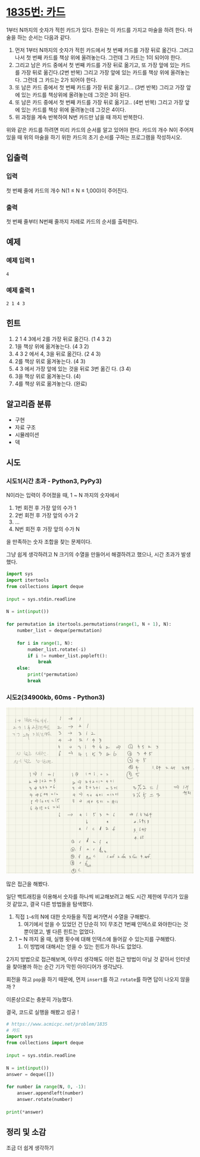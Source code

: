 # [1835번: 카드](https://www.acmicpc.net/problem/1835)

1부터 N까지의 숫자가 적힌 카드가 있다. 찬유는 이 카드를 가지고 마술을 하려 한다. 마술을 하는 순서는 다음과 같다.

1. 먼저 1부터 N까지의 숫자가 적힌 카드에서 첫 번째 카드를 가장 뒤로 옮긴다. 그러고 나서 첫 번째 카드를 책상 위에 올려놓는다. 그런데 그 카드는 1이 되어야 한다.
2. 그리고 남은 카드 중에서 첫 번째 카드를 가장 뒤로 옮기고, 또 가장 앞에 있는 카드를 가장 뒤로 옮긴다.(2번 반복) 그리고 가장 앞에 있는 카드를 책상 위에 올려놓는다. 그런데 그 카드는 2가 되어야 한다.
3. 또 남은 카드 중에서 첫 번째 카드를 가장 뒤로 옮기고... (3번 반복) 그리고 가장 앞에 있는 카드를 책상위에 올려놓는데 그것은 3이 된다.
4. 또 남은 카드 중에서 첫 번째 카드를 가장 뒤로 옮기고.. (4번 반복) 그리고 가장 앞에 있는 카드를 책상 위에 올려놓는데 그것은 4이다.
5. 위 과정을 계속 반복하여 N번 카드만 남을 때 까지 반복한다.

위와 같은 카드를 하려면 미리 카드의 순서를 알고 있어야 한다. 카드의 개수 N이 주어져 있을 때 위의 마술을 하기 위한 카드의 초기 순서를 구하는 프로그램을 작성하시오.

## 입출력

### 입력

첫 번째 줄에 카드의 개수 N(1 ≤ N ≤ 1,000)이 주어진다.

### 출력

첫 번째 줄부터 N번째 줄까지 차례로 카드의 순서를 출력한다.

## 예제

### 예제 입력 1

```text
4
```

### 예제 출력 1

```text
2 1 4 3
```

## 힌트

1. 2 1 4 3에서 2를 가장 뒤로 옮긴다. (1 4 3 2)
2. 1을 책상 위에 옮겨놓는다. (4 3 2)
3. 4 3 2 에서 4, 3을 뒤로 옮긴다. (2 4 3)
4. 2를 책상 위로 옮겨놓는다. (4 3)
5. 4 3 에서 가장 앞에 있는 것을 뒤로 3번 옮긴 다. (3 4)
6. 3을 책상 위로 옮겨놓는다. (4)
7. 4를 책상 위로 옮겨놓는다. (완료)

## 알고리즘 분류

- 구현
- 자료 구조
- 시뮬레이션
- 덱

## 시도

### 시도1(시간 초과 - Python3, PyPy3)

N이라는 입력이 주어졌을 때, 1 ~ N 까지의 숫자에서

1. 1번 회전 후 가장 앞의 수가 1
2. 2번 회전 후 가장 앞의 수가 2
3. ...
4. N번 회전 후 가장 앞의 수가 N

을 만족하는 숫자 조합을 찾는 문제이다.

그냥 쉽게 생각하려고 N 크기의 수열을 만들어서 해결하려고 했으나,
시간 초과가 발생했다.

```python
import sys
import itertools
from collections import deque

input = sys.stdin.readline

N = int(input())

for permutation in itertools.permutations(range(1, N + 1), N):
    number_list = deque(permutation)

    for i in range(1, N):
        number_list.rotate(-i)
        if i != number_list.popleft():
            break
    else:
        print(*permutation)
        break
```

### 시도2(34900kb, 60ms - Python3)

![img](./images/1835.jpg)

많은 접근을 해봤다.

일단 백트래킹을 이용해서 숫자를 하나씩 비교해보려고 해도 시간 제한에 무리가 있을 것 같았고, 결국 다른 방법들을 탐색했다.

1. 직접 `1~6`의 N에 대한 숫자들을 직접 써가면서 수열을 구해봤다.
   1. 여기에서 얻을 수 있었던 건 단순히 1이 무조건 1번째 인덱스로 와야한다는 것 뿐이였고,
      별 다른 힌트는 없었다.
2. 1 ~ N 까지 올 때, 실행 횟수에 대해 인덱스에 들어갈 수 있는지를 구해봤다.
   1. 이 방법에 대해서는 얻을 수 있는 힌트가 하나도 없었다.

2가지 방법으로 접근해보며, 아무리 생각해도 이런 접근 방법이 아닐 것 같아서 인터넷을 찾아볼까 하는 순간 기가 막힌 아이디어가 생각났다.

회전을 하고 `pop`을 하기 때문에, 먼저 `insert`를 하고 `rotate`를 하면 답이 나오지 않을까 ?

이론상으로는 충분히 가능했다.

결국, 코드로 실행을 해봤고 성공 !

```python
# https://www.acmicpc.net/problem/1835
# 카드
import sys
from collections import deque

input = sys.stdin.readline

N = int(input())
answer = deque([])

for number in range(N, 0, -1):
    answer.appendleft(number)
    answer.rotate(number)

print(*answer)
```

## 정리 및 소감

조금 더 쉽게 생각하기
